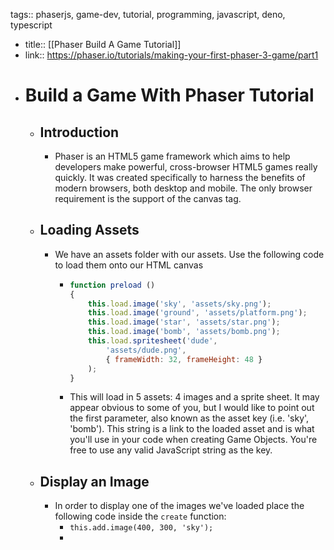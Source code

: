 tags:: phaserjs, game-dev, tutorial, programming, javascript, deno, typescript

- title:: [[Phaser Build A Game Tutorial]]
- link:: https://phaser.io/tutorials/making-your-first-phaser-3-game/part1
- # Build a Game With Phaser Tutorial
	- ## Introduction
		- Phaser is an HTML5 game framework which aims to help developers make powerful, cross-browser HTML5 games really quickly. It was created specifically to harness the benefits of modern browsers, both desktop and mobile. The only browser requirement is the support of the canvas tag.
	- ## Loading Assets
		- We have an assets folder with our assets. Use the following code to load them onto our HTML canvas
			- ```javascript
			  function preload ()
			  {
			      this.load.image('sky', 'assets/sky.png');
			      this.load.image('ground', 'assets/platform.png');
			      this.load.image('star', 'assets/star.png');
			      this.load.image('bomb', 'assets/bomb.png');
			      this.load.spritesheet('dude', 
			          'assets/dude.png',
			          { frameWidth: 32, frameHeight: 48 }
			      );
			  }
			  ```
			- This will load in 5 assets: 4 images and a sprite sheet. It may appear obvious to some of you, but I would like to point out the first parameter, also known as the asset key (i.e. 'sky', 'bomb'). This string is a link to the loaded asset and is what you'll use in your code when creating Game Objects. You're free to use any valid JavaScript string as the key.
	- ## Display an Image
		- In order to display one of the images we've loaded place the following code inside the `create` function:
			- `this.add.image(400, 300, 'sky');`
			-